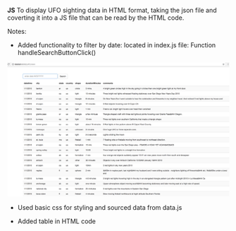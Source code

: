 **JS**
To display UFO sighting data in HTML format, taking the json file and coverting it into a JS file that can be read by the HTML code.

Notes:

- Added functionality to filter by date: located in index.js file:
        Function handleSearchButtonClick()

![img1](Picture1.png)

- Used basic css for styling and sourced data from data.js

- Added table in HTML code

